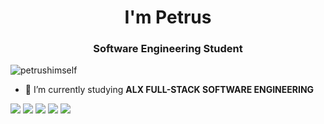 <h1 align="center">I'm Petrus</h1>

<h3 align="center">Software Engineering Student</h3>

<p align="left"> <img src="https://komarev.com/ghpvc/?username=petrushimself&label=Profile%20views&color=0e75b6&style=flat" alt="petrushimself" /> </p>

- 🌱 I’m currently studying **ALX FULL-STACK SOFTWARE ENGINEERING**


![](http://github-profile-summary-cards.vercel.app/api/cards/profile-details?username=PetrusHimself&theme=merko)
![](http://github-profile-summary-cards.vercel.app/api/cards/repos-per-language?username=PetrusHimself&theme=merko)
![](http://github-profile-summary-cards.vercel.app/api/cards/most-commit-language?username=PetrusHimself&theme=merko)
![](http://github-profile-summary-cards.vercel.app/api/cards/stats?username=PetrusHimself&theme=merko)
![](http://github-profile-summary-cards.vercel.app/api/cards/productive-time?username=PetrusHimself&theme=merko&utcOffset=8)
